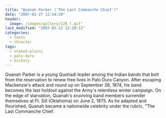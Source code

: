 ```yaml
---
title: "Quanah Parker ('The Last Commanche Chief')"
date: "2007-01-27 12:54:29"
header:
  image: /images/gallery/128_t.gif"
last_modified: "2007-03-12 12:10:12"
categories:
  - texts
  - chracter
tags:
  - staked-plains
  - palo-duro
  - history
---
```


Quanah Parker is a young Quohadi leader among the Indian bands that bolt from the reservation to renew free lives in Palo Duro Canyon. After escaping Mackenzie's attack and round up on September 28, 1874, his band becomes the last holdout against the Army's relentless winter campaign. On the edge of starvation, Quanah's sruviving band members surrender themselves at Ft. Sill (Oklahoma) on June 2, 1875. As he adapted and flourished, Quanah became a nationwide celebrity under the rubric, "The Last Commanche Chief.
